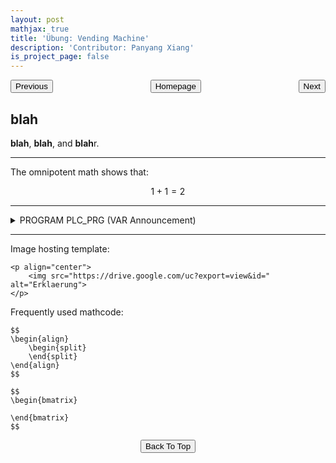 ```yaml
---
layout: post
mathjax: true
title: 'Übung: Vending Machine'
description: 'Contributor: Panyang Xiang'
is_project_page: false
---
```



<p style="text-align:center;">
<button type="button" onclick="window.location.href='index.html';">Homepage</button>
<span style="float:left;"><button type="button" onclick="window.location.href='übung02_lotteryTurntable.html';">Previous</button></span>
<span style="float:right;"><button type="button" onclick="window.location.href='ch3.html';">Next</button></span>
</p>

## blah
**blah**, **blah**, and **blah**r.

***
The omnipotent math shows that:

$$
1+1 = 2
$$

***

<details>
    <summary>PROGRAM PLC_PRG (VAR Announcement)</summary>
    
```
aaaa
```

</details>

***

Image hosting template:

```
<p align="center">
    <img src="https://drive.google.com/uc?export=view&id=" alt="Erklaerung">
</p>
```

Frequently used mathcode:
```
$$
\begin{align}
    \begin{split}
    \end{split}
\end{align}
$$

$$
\begin{bmatrix}
       
\end{bmatrix}
$$

```

<p style="text-align:center;">
<button type="button" onclick="window.location.href='#top';">Back To Top</button>
<p>
